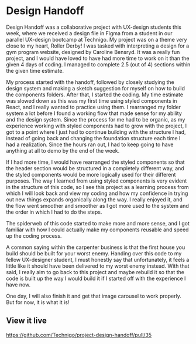# Design Handoff

Design Handoff was a collaborative project with UX-design students this week, where we received a design file in Figma from a student in our parallel UX-design bootcamp at Technigo. My project was on a theme very close to my heart, Roller Derby! I was tasked with interpreting a design for a gym program website, designed by Caroline Bensryd. It was a really fun project, and I would have loved to have had more time to work on it than the given 4 days of coding. I managed to complete 2.5 (out of 4) sections within the given time estimate.

My process started with the handoff, followed by closely studying the design system and making a sketch suggestion for myself on how to build the components folders. After that, I started the coding. My time estimate was slowed down as this was my first time using styled components in React, and I really wanted to practice using them. I rearranged my folder system a lot before I found a working flow that made sense for my ability and the design system. Since the process for me had to be organic, as my experience working with styled components had to grow with the project, I got to a point where I just had to continue building with the structure I had, instead of going back and changing the foundation structure each time I had a realization. Since the hours ran out, I had to keep going to have anything at all to demo by the end of the week.

If I had more time, I would have rearranged the styled components so that the header section would be structured in a completely different way, and the styled components would be more logically used for their different purposes. The way I learned from using styled components is very evident in the structure of this code, so I see this project as a learning process from which I will look back and view my coding and how my confidence in trying out new things expands organically along the way. I really enjoyed it, and the flow went smoother and smoother as I got more used to the system and the order in which I had to do the steps.

The spiderweb of this code started to make more and more sense, and I got familiar with how I could actually make my components reusable and speed up the coding process.

A common saying within the carpenter business is that the first house you build should be built for your worst enemy. Handing over this code to my fellow UX-designer student, I must honestly say that unfortunately, it feels a little like it should have been delivered to my worst enemy instead. With that said, I really aim to go back to this project and maybe rebuild it so that the code is built up the way I would build it if I started off with the experience I have now.

One day, I will also finish it and get that image carousel to work properly. But for now, it is what it is!


## View it live

https://github.com/Technigo/project-design-handoff/pull/35
